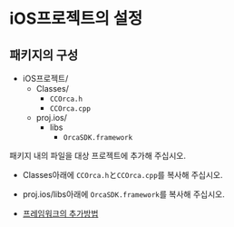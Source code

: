 # iOS프로젝트의 설정

## 패키지의 구성

* iOS프로젝트/
  * Classes/
    * `CCOrca.h`
    * `CCOrca.cpp`
  * proj.ios/
    * libs
      * `OrcaSDK.framework`

패키지 내의 파일을 대상 프로젝트에 추가해 주십시오.
  * Classes아래에 `CCOrca.h`と`CCOrca.cpp`를 복사해 주십시오.
  * proj.ios/libs아래에 `OrcaSDK.framework`를 복사해 주십시오.

* [프레임워크의 추가방법](/lang/ja/doc/native/xcode/README.md)
